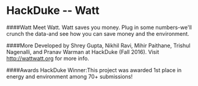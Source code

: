 HackDuke -- Watt
============
####Watt
Meet Watt. Watt saves you money. Plug in some numbers-we'll crunch the data-and see how you can save money and the environment.

####More
Developed by Shrey Gupta, Nikhil Ravi, Mihir Paithane, Trishul Nagenalli, and Pranav Warman at HackDuke (Fall 2016). Visit http://wattwatt.org for more info.

####Awards
HackDuke Winner:This project was awarded 1st place in energy and environment among 70+ submissions!
